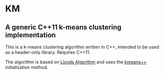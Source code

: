 # KM #
## A generic C++11 k-means clustering implementation ##

This is a k-means clustering algorithm written in C++, intended to be used as a header-only library. Requires C++11.

The algorithm is based on [Lloyds Algorithm](https://en.wikipedia.org/wiki/Lloyd%27s_algorithm) and uses the [kmeans++](https://en.wikipedia.org/wiki/K-means%2B%2B) initialization method.
